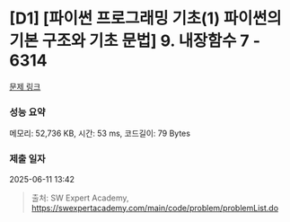 # [D1] [파이썬 프로그래밍 기초(1) 파이썬의 기본 구조와 기초 문법] 9. 내장함수 7 - 6314 

[문제 링크](https://swexpertacademy.com/main/code/problem/problemDetail.do?contestProbId=AWcWFZL65W4DFAU4) 

### 성능 요약

메모리: 52,736 KB, 시간: 53 ms, 코드길이: 79 Bytes

### 제출 일자

2025-06-11 13:42



> 출처: SW Expert Academy, https://swexpertacademy.com/main/code/problem/problemList.do